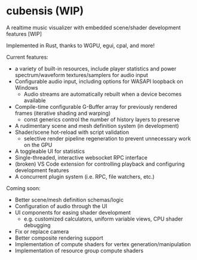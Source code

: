 # cubensis (WIP)

A realtime music visualizer with embedded scene/shader development features [WIP] 

Implemented in Rust, thanks to WGPU, egui, cpal, and more!

Current features:

- a variety of built-in resources, include player statistics and power spectrum/waveform textures/samplers for audio input
- Configurable audio input, including options for WASAPI loopback on Windows
  - Audio streams are automatically rebuilt when a device becomes available
- Compile-time configurable G-Buffer array for previously rendered frames (iterative shading and warping)
  - const generics control the number of history layers to preserve
- A rudimentary scene and mesh definition system (in development)
- Shader/scene hot-reload with script validation
  - selective render pipeline regeneration to prevent unnecessary work on the GPU
- A toggleable UI for statistics
- Single-threaded, interactive websocket RPC interface
- (broken) VS Code extension for controlling playback and configuring development features
- A concurrent plugin system (i.e. RPC, file watchers, etc.)

Coming soon:

- Better scene/mesh definition schemas/logic
- Configuration of audio through the UI
- UI components for easing shader development
  - e.g. customized calculators, uniform variable views, CPU shader debugging
- Fix or replace camera
- Better composite rendering support
- Implementation of compute shaders for vertex generation/manipulation
- Implementation of resource group compute shaders
